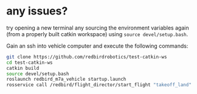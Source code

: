 # any issues?
try opening a new terminal any sourcing the environment variables again (from a 
properly built catkin workspace) using `source devel/setup.bash`.

Gain an ssh into vehicle computer and execute the following commands:

```sh
git clone https://github.com/redbirdrobotics/test-catkin-ws
cd test-catkin-ws
catkin build
source devel/setup.bash
roslaunch redbird_m7a_vehicle startup.launch
rosservice call /redbird/flight_director/start_flight "takeoff_land"
```

